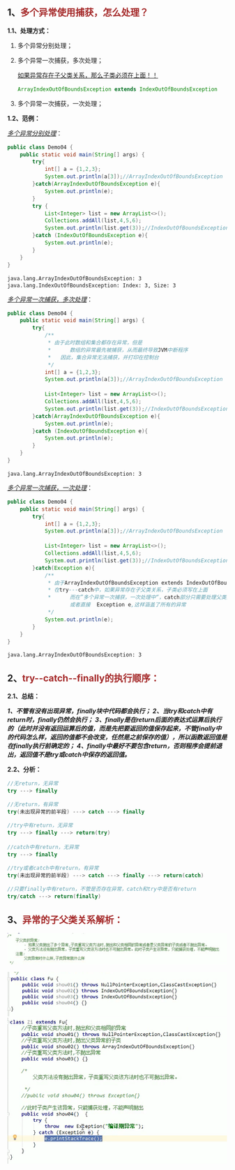 ## 1、<span style="color:brown">多个异常使用捕获，怎么处理？</span>

**1.1、处理方式：**

1. 多个异常分别处理；

2. 多个异常一次捕获，多次处理；

   <u>如果异常存在子父类关系，那么子类必须在上面！！</u>

   ```java
   ArrayIndexOutOfBoundsException extends IndexOutOfBoundsException
   ```

3. 多个异常一次捕获，一次处理；

**1.2、范例：**

<u>*多个异常分别处理*</u>：

```java
public class Demo04 {
    public static void main(String[] args) {
        try{
            int[] a = {1,2,3};
            System.out.println(a[3]);//ArrayIndexOutOfBoundsException
        }catch(ArrayIndexOutOfBoundsException e){
            System.out.println(e);
        }
        try {
            List<Integer> list = new ArrayList<>();
            Collections.addAll(list,4,5,6);
            System.out.println(list.get(3));//IndexOutOfBoundsException
        }catch (IndexOutOfBoundsException e){
            System.out.println(e);
        }
    }
}
```

```apl
java.lang.ArrayIndexOutOfBoundsException: 3
java.lang.IndexOutOfBoundsException: Index: 3, Size: 3
```

<u>*多个异常一次捕获，多次处理*</u>：

```java
public class Demo04 {
    public static void main(String[] args) {
        try{
            /**
             * 由于此时数组和集合都存在异常，但是
             *      数组的异常最先被捕获，从而最终导致JVM中断程序
             *   因此，集合异常无法捕获，并打印在控制台
             */
            int[] a = {1,2,3};
            System.out.println(a[3]);//ArrayIndexOutOfBoundsException

            List<Integer> list = new ArrayList<>();
            Collections.addAll(list,4,5,6);
            System.out.println(list.get(3));//IndexOutOfBoundsException
        }catch(ArrayIndexOutOfBoundsException e){
            System.out.println(e);
        }catch (IndexOutOfBoundsException e){
            System.out.println(e);
        }
    }
}
```

```apl
java.lang.ArrayIndexOutOfBoundsException: 3
```

<u>*多个异常一次捕获，一次处理*</u>：

```java
public class Demo04 {
    public static void main(String[] args) {
        try{
            int[] a = {1,2,3};
            System.out.println(a[3]);//ArrayIndexOutOfBoundsException

            List<Integer> list = new ArrayList<>();
            Collections.addAll(list,4,5,6);
            System.out.println(list.get(3));//IndexOutOfBoundsException
        }catch(Exception e){
            /**
             * 由于ArrayIndexOutOfBoundsException extends IndexOutOfBoundsException
             * 在try---catch中，如果异常存在子父类关系，子类必须写在上面
             *      而在”多个异常一次捕获，一次处理中“，catch部分只需要处理父类异常即可！！
             		或者直接  Exception e,这样涵盖了所有的异常
             */
            System.out.println(e);
        }
    }
}
```

```apl
java.lang.ArrayIndexOutOfBoundsException: 3
```



## 2、<span style="color:brown">try--catch--finally的执行顺序：</span>

**2.1、总结：**

***1、不管有没有出现异常，finally块中代码都会执行；***
***2、当try和catch中有return时，finally仍然会执行；***
***3、finally是在return后面的表达式运算后执行的（此时并没有返回运算后的值，而是先把要返回的值保存起来，不管finally中的代码怎么样，返回的值都不会改变，任然是之前保存的值），所以函数返回值是在finally执行前确定的；***
***4、finally中最好不要包含return，否则程序会提前退出，返回值不是try或catch中保存的返回值。***

**2.2、分析：**

````java
//无return，无异常
try ---> finally
````

```java
//无return，有异常
try(未出现异常的前半段) ---> catch ---> finally
```

```java
//try中有return，无异常
try ---> finally ---> return(try)

//catch中有return，无异常
try ---> finally
```

```java
//try或者catch中有return，有异常
try(未出现异常的前半段) ---> catch ---> finally ---> return(catch)
```

```java
//只要finally中有return，不管是否存在异常，catch和try中是否有return
try/catch ---> return(finally)
```



## 3、<span style="color:brown">异常的子父类关系解析：</span>

![解释](https://raw.githubusercontent.com/root-bine/image/main/Typora-image/%E5%AD%90%E7%88%B6%E7%B1%BB%E5%BC%82%E5%B8%B8%E8%A7%A3%E9%87%8A.png)

<img src="https://raw.githubusercontent.com/root-bine/image/main/Typora-image/%E7%88%B6%E7%B1%BB%E4%BB%A3%E7%A0%81.png" alt="父类" style="zoom:67%;" />

<img src="https://raw.githubusercontent.com/root-bine/image/main/Typora-image/%E5%AD%90%E7%B1%BB%E4%BB%A3%E7%A0%81.png" alt="子类" style="zoom:67%;" />